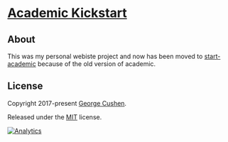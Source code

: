 # [Academic Kickstart](https://sourcethemes.com/academic/)

## About
This was my personal webiste project and now has been moved to [start-academic](https://github.com/Leslieying/starter-academic) because of the old version of academic.

## License

Copyright 2017-present [George Cushen](https://georgecushen.com).

Released under the [MIT](https://github.com/sourcethemes/academic-kickstart/blob/master/LICENSE.md) license.

[![Analytics](https://ga-beacon.appspot.com/UA-78646709-2/academic-kickstart/readme?pixel)](https://github.com/igrigorik/ga-beacon)
